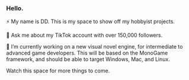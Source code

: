 ### Hello.

⚡ My name is DD. This is my space to show off my hobbyist projects.

💬 Ask me about my TikTok account with over 150,000 followers.

🔭 I’m currently working on a new visual novel engine, for intermediate to advanced game developers. This will be based on the MonoGame framework, and should be able to target Windows, Mac, and Linux.

Watch this space for more things to come.

<!--
**mitsuru-and-dd/mitsuru-and-dd** is a ✨ _special_ ✨ repository because its `README.md` (this file) appears on your GitHub profile.

Here are some ideas to get you started:

- 🔭 I’m currently working on ...
- 🌱 I’m currently learning ...
- 👯 I’m looking to collaborate on ...
- 🤔 I’m looking for help with ...
- 💬 Ask me about ...
- 📫 How to reach me: ...
- 😄 Pronouns: ...
- ⚡ Fun fact: ...
-->

